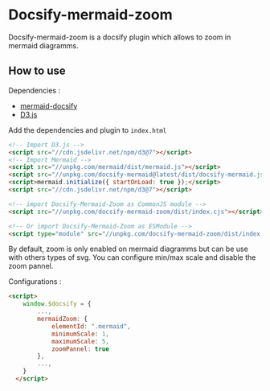 # Docsify-mermaid-zoom

Docsify-mermaid-zoom is a docsify plugin which allows to zoom in mermaid diagramms.

## How to use

Dependencies :
* [mermaid-docsify](https://github.com/Leward/mermaid-docsify/])
* [D3.js](https://d3js.org)

Add the dependencies and plugin to `index.html`

```html
<!-- Import D3.js -->
<script src="//cdn.jsdelivr.net/npm/d3@7"></script>
<!-- Import Mermaid -->
<script src="//unpkg.com/mermaid/dist/mermaid.js"></script>
<script src="//unpkg.com/docsify-mermaid@latest/dist/docsify-mermaid.js"></script>
<script>mermaid.initialize({ startOnLoad: true });</script>
<script src="//cdn.jsdelivr.net/npm/d3@7"></script>

<!-- import Docsify-Mermaid-Zoom as CommonJS module -->
<script src="//unpkg.com/docsify-mermaid-zoom/dist/index.cjs"></script>

<!-- Or import Docsify-Mermaid-Zoom as ESModule -->
<script type="module" src="//unpkg.com/docsify-mermaid-zoom/dist/index.js"></script>
```

By default, zoom is only enabled on mermaid diagramms but can be use with others types of svg. 
You can configure min/max scale and disable the zoom pannel.

Configurations : 

```html
<script>
    window.$docsify = {
        ...,
        mermaidZoom: {
            elementId: ".mermaid",
            minimumScale: 1,
            maximumScale: 5,
            zoomPannel: true
        },
        ...,
    }
  </script>
```
